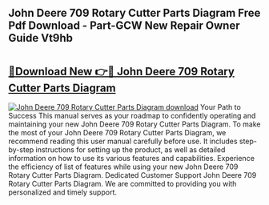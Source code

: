 ## John Deere 709 Rotary Cutter Parts Diagram Free Pdf Download - Part-GCW New Repair Owner Guide Vt9hb

# <h2><a href="http://dfoozml.blite.top/?on=John+Deere+709+Rotary+Cutter+Parts+Diagram">🔗Download New 👉🔴 John Deere 709 Rotary Cutter Parts Diagram</a></h2>

[![John Deere 709 Rotary Cutter Parts Diagram download](https://i.imgur.com/lujVjoI.png)](http://dfoozml.blite.top/?on=John+Deere+709+Rotary+Cutter+Parts+Diagram)
Your Path to Success This manual serves as your roadmap to confidently operating and maintaining your new John Deere 709 Rotary Cutter Parts Diagram. To make the most of your John Deere 709 Rotary Cutter Parts Diagram, we recommend reading this user manual carefully before use. It includes step-by-step instructions for setting up the product, as well as detailed information on how to use its various features and capabilities. Experience the efficiency of list of features while using your new John Deere 709 Rotary Cutter Parts Diagram. Dedicated Customer Support John Deere 709 Rotary Cutter Parts Diagram. We are committed to providing you with personalized and timely support.
